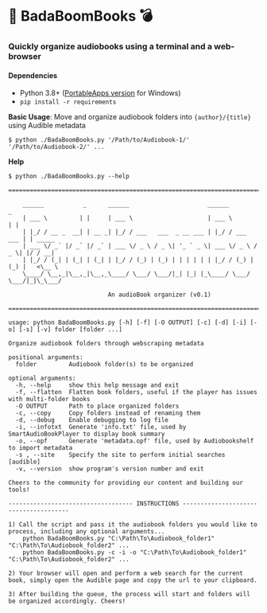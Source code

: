 # :book: BadaBoomBooks :bomb:

### Quickly organize audiobooks using a terminal and a web-browser

#### Dependencies
* Python 3.8+ ([PortableApps version](https://sourceforge.net/projects/mwayne/files/PythonPortable/) for Windows)
* `pip install -r requirements`




**Basic Usage**: Move and organize audiobook folders into `{author}/{title}` using Audible metadata

`$ python ./BadaBoomBooks.py '/Path/to/Audiobook-1/' '/Path/to/Audiobook-2/' ...`

**Help**
```
$ python ./BadaBoomBooks.py --help 

=========================================================================================

    ______           _      ______                      ______             _
    | ___ \         | |     | ___ \                     | ___ \           | |
    | |_/ / __ _  __| | __ _| |_/ / ___   ___  _ __ ___ | |_/ / ___   ___ | | _____
    | ___ \/ _` |/ _` |/ _` | ___ \/ _ \ / _ \| '_ ` _ \| ___ \/ _ \ / _ \| |/ / __|
    | |_/ / (_| | (_| | (_| | |_/ / (_) | (_) | | | | | | |_/ / (_) | (_) |   <\__ \
    \____/ \__,_|\__,_|\__,_\____/ \___/ \___/|_| |_| |_\____/ \___/ \___/|_|\_\___/

                            An audioBook organizer (v0.1)

=========================================================================================

usage: python BadaBoomBooks.py [-h] [-f] [-O OUTPUT] [-c] [-d] [-i] [-o] [-s] [-v] folder [folder ...]

Organize audiobook folders through webscraping metadata

positional arguments:
  folder         Audiobook folder(s) to be organized

optional arguments:
  -h, --help     show this help message and exit
  -f, --flatten  Flatten book folders, useful if the player has issues with multi-folder books
  -O OUTPUT      Path to place organized folders
  -c, --copy     Copy folders instead of renaming them
  -d, --debug    Enable debugging to log file
  -i, --infotxt  Generate 'info.txt' file, used by SmartAudioBookPlayer to display book summary
  -o, --opf      Generate 'metadata.opf' file, used by Audiobookshelf to import metadata
  -s , --site    Specify the site to perform initial searches [audible]
  -v, --version  show program's version number and exit

Cheers to the community for providing our content and building our tools!

----------------------------------- INSTRUCTIONS --------------------------------------

1) Call the script and pass it the audiobook folders you would like to process, including any optional arguments...
    python BadaBoomBooks.py "C:\Path\To\Audiobook_folder1" "C:\Path\To\Audiobook_folder2" ...
    python BadaBoomBooks.py -c -i -o "C:\Path\To\Audiobook_folder1" "C:\Path\To\Audiobook_folder2" ...

2) Your browser will open and perform a web search for the current book, simply open the Audible page and copy the url to your clipboard.

3) After building the queue, the process will start and folders will be organized accordingly. Cheers!
```

